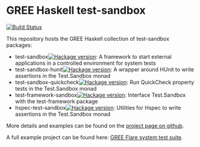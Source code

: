 GREE Haskell test-sandbox
=========================

[![Build Status](https://travis-ci.org/gree/haskell-test-sandbox.png?branch=master)](https://travis-ci.org/gree/haskell-test-sandbox)

This repository hosts the GREE Haskell collection of test-sandbox packages:
  * test-sandbox[![Hackage version](https://img.shields.io/hackage/v/test-sandbox.svg?style=flat)](https://hackage.haskell.org/package/test-sandbox): A framework to start external applications in a controlled environment for system tests
  * test-sandbox-hunit[![Hackage version](https://img.shields.io/hackage/v/test-sandbox-hunit.svg?style=flat)](https://hackage.haskell.org/package/test-sandbox-hunit): A wrapper around HUnit to write assertions in the Test.Sandbox monad
  * test-sandbox-quickcheck[![Hackage version](https://img.shields.io/hackage/v/test-sandbox-quickcheck.svg?style=flat)](https://hackage.haskell.org/package/test-sandbox-quickcheck): Run QuickCheck property tests in the Test.Sandbox monad
  * test-framework-sandbox[![Hackage version](https://img.shields.io/hackage/v/test-framework-sandbox.svg?style=flat)](https://hackage.haskell.org/package/test-framework-sandbox): Interface Test.Sandbox with the test-framework package
  * hspec-test-sandbox[![Hackage version](https://img.shields.io/hackage/v/hspec-test-sandbox.svg?style=flat)](https://hackage.haskell.org/package/hspec-test-sandbox): Utilities for Hspec to write assertions in the Test.Sandbox monad

More details and examples can be found on the [project page on github](http://gree.github.io/haskell-test-sandbox/).

A full example project can be found here: [GREE Flare system test suite](https://github.com/gree/flare-tests).

